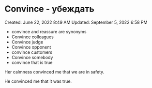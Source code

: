 # Convince - убеждать

Created: June 22, 2022 8:49 AM
Updated: September 5, 2022 6:58 PM

- convince and reassure are synonyms
- Convince colleagues
- Convince judge
- Convince opponent
- convince customers
- Convince somebody
- convince that is true

Her calmness convinced me that we are in safety.

He convinced me that it was true.